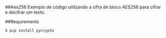 ##Aes256
Exemplo de código utilizando a cifra de bloco AES256 para cifrar e decifrar um texto.

##Requirements
```sh
$ pip install pycrypto
```
